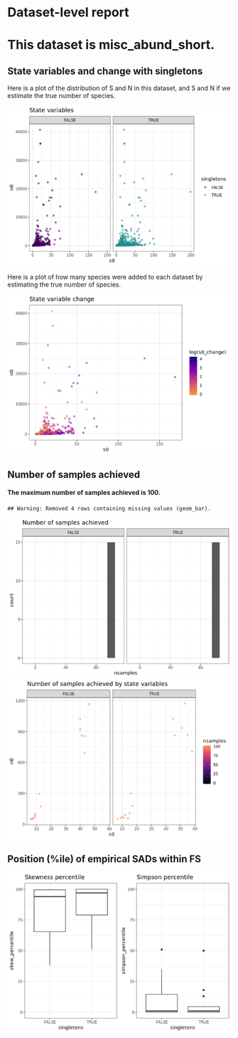Dataset-level report
================

This dataset is misc\_abund\_short.
===================================

State variables and change with singletons
------------------------------------------

Here is a plot of the distribution of S and N in this dataset, and S and N if we estimate the true number of species.

![](misc_abund_short_report_files/figure-markdown_github/statevars-1.png)

Here is a plot of how many species were added to each dataset by estimating the true number of species.

![](misc_abund_short_report_files/figure-markdown_github/sv%20change-1.png)

Number of samples achieved
--------------------------

#### The maximum number of samples achieved is 100.

    ## Warning: Removed 4 rows containing missing values (geom_bar).

![](misc_abund_short_report_files/figure-markdown_github/plot%20nb%20samples-1.png)![](misc_abund_short_report_files/figure-markdown_github/plot%20nb%20samples-2.png)

Position (%ile) of empirical SADs within FS
-------------------------------------------

![](misc_abund_short_report_files/figure-markdown_github/empirical%20positions-1.png)
